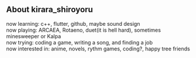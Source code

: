 ## About kirara_shiroyoru
now learning: c++, flutter, github, maybe sound design<br>
now playing: ARCAEA, Rotaeno, duet(it is hell hard), sometimes minesweeper or Kalpa <br>
now trying: coding a game, writing a song, and finding a job<br>
now interested in: anime, novels, rythm games, coding?, happy tree friends<br>

<!--
**kirara-shiroyoru/kirara-shiroyoru** is a ✨ _special_ ✨ repository because its `README.md` (this file) appears on your GitHub profile.

Here are some ideas to get you started:

- 🔭 I’m currently working on ...
- 🌱 I’m currently learning ...
- 👯 I’m looking to collaborate on ...
- 🤔 I’m looking for help with ...
- 💬 Ask me about ...
- 📫 How to reach me: ...
- 😄 Pronouns: ...
- ⚡ Fun fact: ...
-->
